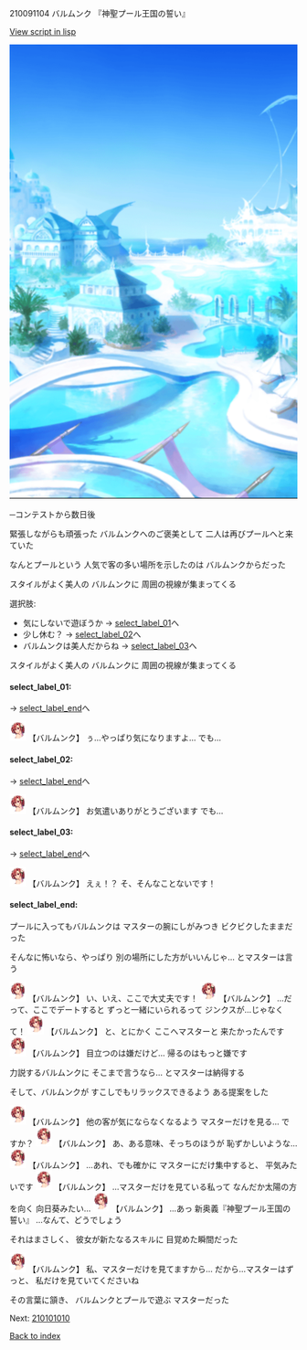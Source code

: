 210091104 バルムンク 『神聖プール王国の誓い』

[View script in lisp](../scripts/210091104.txt)

![sea_resort_day.png](../images/backgrounds/sea_resort_day.png)

─コンテストから数日後

緊張しながらも頑張った
バルムンクへのご褒美として
二人は再びプールへと来ていた

なんとプールという
人気で客の多い場所を示したのは
バルムンクからだった

スタイルがよく美人の
バルムンクに
周囲の視線が集まってくる

選択肢:
- 気にしないで遊ぼうか → [select_label_01](#select_label_01)へ
- 少し休む？ → [select_label_02](#select_label_02)へ
- バルムンクは美人だからね → [select_label_03](#select_label_03)へ

スタイルがよく美人の
バルムンクに
周囲の視線が集まってくる

#### select_label_01:
 → [select_label_end](#select_label_end)へ

<img src="../images/units/2100911.png" alt="2100911.png" height="34"/>
【バルムンク】
ぅ…やっぱり気になりますよ…
でも…

#### select_label_02:
 → [select_label_end](#select_label_end)へ

<img src="../images/units/2100911.png" alt="2100911.png" height="34"/>
【バルムンク】
お気遣いありがとうございます
でも…

#### select_label_03:
 → [select_label_end](#select_label_end)へ

<img src="../images/units/2100911.png" alt="2100911.png" height="34"/>
【バルムンク】
えぇ！？
そ、そんなことないです！

#### select_label_end:

プールに入ってもバルムンクは
マスターの腕にしがみつき
ビクビクしたままだった

そんなに怖いなら、やっぱり
別の場所にした方がいいんじゃ…
とマスターは言う

<img src="../images/units/2100911.png" alt="2100911.png" height="34"/>
【バルムンク】
い、いえ、ここで大丈夫です！

<img src="../images/units/2100911.png" alt="2100911.png" height="34"/>
【バルムンク】
…だって、ここでデートすると
ずっと一緒にいられるって
ジンクスが…じゃなくて！

<img src="../images/units/2100911.png" alt="2100911.png" height="34"/>
【バルムンク】
と、とにかく
ここへマスターと
来たかったんです

<img src="../images/units/2100911.png" alt="2100911.png" height="34"/>
【バルムンク】
目立つのは嫌だけど…
帰るのはもっと嫌です

力説するバルムンクに
そこまで言うなら…
とマスターは納得する

そして、バルムンクが
すこしでもリラックスできるよう
ある提案をした

<img src="../images/units/2100911.png" alt="2100911.png" height="34"/>
【バルムンク】
他の客が気にならなくなるよう
マスターだけを見る…
ですか？

<img src="../images/units/2100911.png" alt="2100911.png" height="34"/>
【バルムンク】
あ、ある意味、そっちのほうが
恥ずかしいような…

<img src="../images/units/2100911.png" alt="2100911.png" height="34"/>
【バルムンク】
…あれ、でも確かに
マスターにだけ集中すると、
平気みたいです

<img src="../images/units/2100911.png" alt="2100911.png" height="34"/>
【バルムンク】
…マスターだけを見ている私って
なんだか太陽の方を向く
向日葵みたい…

<img src="../images/units/2100911.png" alt="2100911.png" height="34"/>
【バルムンク】
…あっ
新奥義『神聖プール王国の誓い』
…なんて、どうでしょう

それはまさしく、
彼女が新たなるスキルに
目覚めた瞬間だった

<img src="../images/units/2100911.png" alt="2100911.png" height="34"/>
【バルムンク】
私、マスターだけを見てますから…
だから…マスターはずっと、
私だけを見ていてくださいね

その言葉に頷き、
バルムンクとプールで遊ぶ
マスターだった


Next: [210101010](210101010.md)

[Back to index](index.md)
